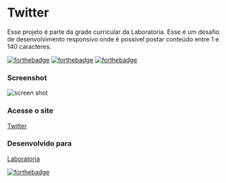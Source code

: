 Twitter
==============

Esse projeto é parte da grade curricular da Laboratoria. 
Esse é um desafio de desenvolvimento responsivo onde é possível postar conteúdo entre 1 e 140 caracteres.

[![forthebadge](https://forthebadge.com/images/badges/uses-html.svg)](https://forthebadge.com)
[![forthebadge](https://forthebadge.com/images/badges/uses-css.svg)](https://forthebadge.com)
[![forthebadge](https://forthebadge.com/images/badges/uses-js.svg)](https://forthebadge.com)

### Screenshot

![screen shot](https://raw.githubusercontent.com/carolfortunato/rede-social/master/screenshot.png)

### Acesse o site
[Twitter](https://carolfortunato.github.io/twitter/)

### Desenvolvido para
[Laboratoria](https://www.laboratoria.la/br)



[![forthebadge](https://forthebadge.com/images/badges/built-with-love.svg)](https://forthebadge.com)
